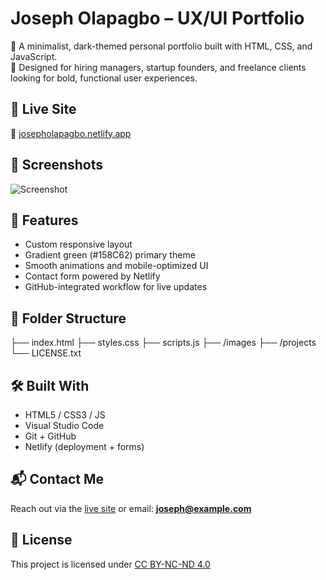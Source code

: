 # Joseph Olapagbo – UX/UI Portfolio

🎨 A minimalist, dark-themed personal portfolio built with HTML, CSS, and JavaScript.  
💼 Designed for hiring managers, startup founders, and freelance clients looking for bold, functional user experiences.

## 🚀 Live Site
🔗 [josepholapagbo.netlify.app](https://josepholapagbo.netlify.app)

## 📸 Screenshots
![Screenshot](./images/screenshot-homepage.jpg) <!-- Replace with actual screenshot later -->

## 📂 Features
- Custom responsive layout
- Gradient green (#158C62) primary theme
- Smooth animations and mobile-optimized UI
- Contact form powered by Netlify
- GitHub-integrated workflow for live updates

## 📁 Folder Structure
├── index.html
├── styles.css
├── scripts.js
├── /images
├── /projects
└── LICENSE.txt

## 🛠️ Built With
- HTML5 / CSS3 / JS
- Visual Studio Code
- Git + GitHub
- Netlify (deployment + forms)

## 📬 Contact Me
Reach out via the [live site](https://josepholapagbo.netlify.app#contact) or email: **joseph@example.com**

## 🧾 License
This project is licensed under [CC BY-NC-ND 4.0](https://creativecommons.org/licenses/by-nc-nd/4.0/)
